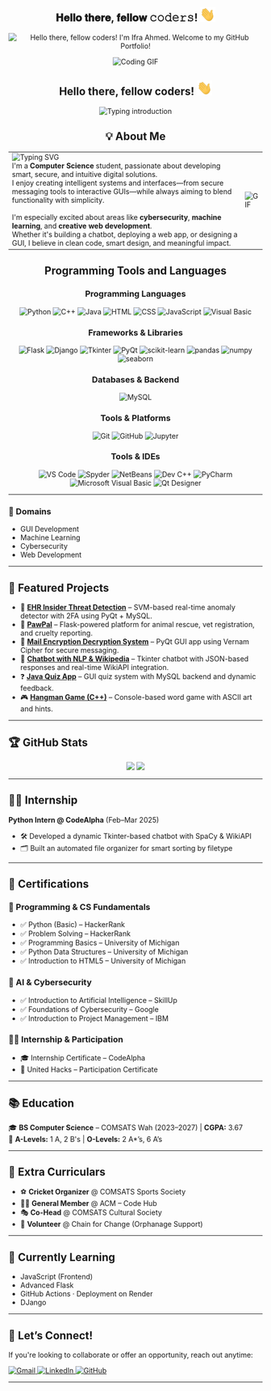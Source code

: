<h2 align="center"> 𝐇𝐞𝐥𝐥𝐨 𝐭𝐡𝐞𝐫𝐞, 𝐟𝐞𝐥𝐥𝐨𝐰 𝚌𝚘𝚍𝚎𝚛𝚜! <img src="https://raw.githubusercontent.com/ABSphreak/ABSphreak/master/gifs/Hi.gif" width="30px"></h2>
<p align="center">
  <img src="https://readme-typing-svg.demolab.com?font=Fira+Code&duration=1500&pause=1000&color=BF5700&center=true&vCenter=true&width=500&lines=Hello+there,+fellow+coders!;I'm+Ifra+Ahmed!;Welcome+to+my+GitHub+Portfolio!" alt="Hello there, fellow coders! I'm Ifra Ahmed. Welcome to my GitHub Portfolio!" />
</p>


<p align="center">
  <img src="https://miro.medium.com/v2/resize:fit:1100/format:webp/1*xnvIXeS5SidMSdc2bq-ANQ.gif"  alt="Coding GIF">
</p>
<h2 align="center">
  Hello there, fellow coders!
  <img src="https://raw.githubusercontent.com/ABSphreak/ABSphreak/master/gifs/Hi.gif" width="30px">
</h2>

<p align="center">
  <img src="https://readme-typing-svg.demolab.com?font=Fira+Code&duration=1500&pause=1000&color=BF5700&center=true&vCenter=true&width=500&lines=I'm+Ifra+Ahmed!;Welcome+to+my+GitHub+Portfolio!" alt="Typing introduction" />
</p>

<h2 align="center">💡 About Me</h2>
<table>
  <tr>  
    <td>
      <img src="https://readme-typing-svg.demolab.com?font=Fira+Code&duration=2500&pause=1000&color=40E0D0&width=500&lines=Computer+Science+Student;Aspiring+Web+Developer;Passionate+about+Cybersecurity;Tech+Enthusiast+with+a+Creative+Mindset" alt="Typing SVG" /><br />
      I'm a <strong>Computer Science</strong> student, passionate about developing smart, secure, and intuitive digital solutions.<br />
      I enjoy creating intelligent systems and interfaces—from secure messaging tools to interactive GUIs—while always aiming to blend functionality with simplicity.<br /><br />
      I'm especially excited about areas like <strong>cybersecurity</strong>, <strong>machine learning</strong>, and <strong>creative web development</strong>.<br />
      Whether it's building a chatbot, deploying a web app, or designing a GUI, I believe in clean code, smart design, and meaningful impact.
    </td>
    <td>
      <img src="https://taeluralexis.com/wp-content/uploads/2023/04/uqohmvsr0ilxd9wfb8bi.gif" width="350"  alt="GIF" />
    </td>
  </tr>
</table>

<h2 align="center">Programming Tools and Languages</h2>

<h3 align="center">Programming Languages</h3>

<p align="center">
  <img src="https://img.shields.io/badge/Python-3776AB?logo=python&logoColor=white&style=flat-square" alt="Python"/>
  <img src="https://img.shields.io/badge/C++-00599C?logo=c%2B%2B&logoColor=white&style=flat-square" alt="C++"/>
  <img src="https://img.shields.io/badge/Java-007396?logo=java&logoColor=white&style=flat-square" alt="Java"/>
  <img src="https://img.shields.io/badge/HTML5-E34F26?logo=html5&logoColor=white&style=flat-square" alt="HTML"/>
  <img src="https://img.shields.io/badge/CSS3-1572B6?logo=css3&logoColor=white&style=flat-square" alt="CSS"/>
  <img src="https://img.shields.io/badge/JavaScript-F7DF1E?logo=javascript&logoColor=black&style=flat-square" alt="JavaScript"/>
  <img src="https://img.shields.io/badge/Visual%20Basic-68217A?logo=visualbasic&logoColor=white&style=flat-square" alt="Visual Basic"/>
</p>

<h3 align="center">Frameworks & Libraries</h3>

<p align="center">
  <img src="https://img.shields.io/badge/Flask-000000?logo=flask&logoColor=white&style=flat-square" alt="Flask"/>
  <img src="https://img.shields.io/badge/Django-092E20?logo=django&logoColor=white&style=flat-square" alt="Django"/>
  <img src="https://img.shields.io/badge/Tkinter-FFCD00?style=flat-square" alt="Tkinter"/>
  <img src="https://img.shields.io/badge/PyQt-41CD52?style=flat-square" alt="PyQt"/>
  <img src="https://img.shields.io/badge/scikit--learn-F7931E?logo=scikit-learn&logoColor=white&style=flat-square" alt="scikit-learn"/>
  <img src="https://img.shields.io/badge/pandas-150458?logo=pandas&logoColor=white&style=flat-square" alt="pandas"/>
  <img src="https://img.shields.io/badge/numpy-013243?logo=numpy&logoColor=white&style=flat-square" alt="numpy"/>
  <img src="https://img.shields.io/badge/seaborn-2E8BC0?style=flat-square" alt="seaborn"/>
</p>


<h3 align="center">Databases & Backend</h3>

<p align="center">
  <img src="https://img.shields.io/badge/MySQL-4479A1?logo=mysql&logoColor=white&style=flat-square" alt="MySQL"/>
</p>

<h3 align="center">Tools & Platforms</h3>

<p align="center">
  <img src="https://img.shields.io/badge/Git-F05032?logo=git&logoColor=white&style=flat-square" alt="Git"/>
  <img src="https://img.shields.io/badge/GitHub-181717?logo=github&logoColor=white&style=flat-square" alt="GitHub"/>
  <img src="https://img.shields.io/badge/Jupyter-F37626?logo=jupyter&logoColor=white&style=flat-square" alt="Jupyter"/>
</p>

<h3 align="center">Tools & IDEs</h3>

<p align="center">
  <img src="https://img.shields.io/badge/VS Code-007ACC?logo=visualstudiocode&logoColor=white&style=flat-square" alt="VS Code"/>
  <img src="https://img.shields.io/badge/Spyder-FF0000?logo=spyder&logoColor=white&style=flat-square" alt="Spyder"/>
  <img src="https://img.shields.io/badge/NetBeans-1B6AC6?logo=apache-netbeans-ide&logoColor=white&style=flat-square" alt="NetBeans"/>
  <img src="https://img.shields.io/badge/Dev C++-blue?style=flat-square" alt="Dev C++"/>
  <img src="https://img.shields.io/badge/PyCharm-000000?logo=pycharm&logoColor=white&style=flat-square" alt="PyCharm"/>
  <img src="https://img.shields.io/badge/Visual Basic-68217A?logo=microsoft&logoColor=white&style=flat-square" alt="Microsoft Visual Basic"/>
  <img src="https://img.shields.io/badge/Qt Designer-41CD52?logo=qt&logoColor=white&style=flat-square" alt="Qt Designer"/>
</p>


---

### 🎯 Domains

- GUI Development  
- Machine Learning  
- Cybersecurity  
- Web Development

---

## 📂 Featured Projects

- 🔐 **[EHR Insider Threat Detection](https://github.com/ifra817/EHR_InsiderThreat_Detection)** – SVM-based real-time anomaly detector with 2FA using PyQt + MySQL.  
- 🐾 **[PawPal](https://github.com/ifra817/PawPal)** – Flask-powered platform for animal rescue, vet registration, and cruelty reporting.  
- 📧 **[Mail Encryption Decryption System](https://github.com/ifra817/Mail_EncDec_System)** – PyQt GUI app using Vernam Cipher for secure messaging.  
- 🤖 **[Chatbot with NLP & Wikipedia](https://github.com/ifra817/Chatbot)** – Tkinter chatbot with JSON-based responses and real-time WikiAPI integration.  
- ❓ **[Java Quiz App](https://github.com/ifra817/QuizApplication)** – GUI quiz system with MySQL backend and dynamic feedback.  
- 🎮 **[Hangman Game (C++)](https://github.com/ifra817/Hangman)** – Console-based word game with ASCII art and hints.  

---

## 🏆 GitHub Stats

<p align="center">
  <img src="https://github-readme-stats.vercel.app/api?username=ifra817&show_icons=true&theme=radical&hide=issues&border_radius=10" height="150" />
  <img src="https://github-readme-streak-stats.herokuapp.com?user=ifra817&theme=radical&date_format=M%20j%5B%2C%20Y%5D&border_radius=10" height="150" />
</p>

---

## 🧑‍💼 Internship

**Python Intern @ CodeAlpha** (Feb–Mar 2025)  
- 🛠️ Developed a dynamic Tkinter-based chatbot with SpaCy & WikiAPI  
- 🗂️ Built an automated file organizer for smart sorting by filetype  

---

## 📜 Certifications

### 🐍 Programming & CS Fundamentals
- ✅ Python (Basic) – HackerRank  
- ✅ Problem Solving – HackerRank  
- ✅ Programming Basics – University of Michigan  
- ✅ Python Data Structures – University of Michigan  
- ✅ Introduction to HTML5 – University of Michigan

### 🤖 AI & Cybersecurity
- ✅ Introduction to Artificial Intelligence – SkillUp  
- ✅ Foundations of Cybersecurity – Google  
- ✅ Introduction to Project Management – IBM  

### 🧑‍💼 Internship & Participation
- 🎓 Internship Certificate – CodeAlpha  
- 🏅 United Hacks – Participation Certificate


---

## 📚 Education

🎓 **BS Computer Science** – COMSATS Wah (2023–2027) | **CGPA:** 3.67  
📘 **A-Levels:** 1 A, 2 B's | **O-Levels:** 2 A*’s, 6 A’s  

---

## 🎯 Extra Curriculars

- ⚽ **Cricket Organizer** @ COMSATS Sports Society
- 👩‍💻 **General Member** @ ACM – Code Hub  
- 🎭 **Co-Head** @ COMSATS Cultural Society  
- 💙 **Volunteer** @ Chain for Change (Orphanage Support)  

---

## 🌱 Currently Learning

- JavaScript (Frontend)  
- Advanced Flask  
- GitHub Actions · Deployment on Render
- DJango

---

## 🙌 Let’s Connect!

If you're looking to collaborate or offer an opportunity, reach out anytime:  

<div align="left">
  <a href="mailto:ifraahmed817@gmail.com">
    <img src="https://img.shields.io/badge/Gmail-D14836?logo=gmail&logoColor=white&style=for-the-badge" alt="Gmail"/>
  </a>
  <a href="https://www.linkedin.com/in/ifra-ahmed-096423319" target="_blank">
    <img src="https://img.shields.io/badge/LinkedIn-0077B5?logo=linkedin&logoColor=white&style=for-the-badge" alt="LinkedIn"/>
  </a>
  <a href="https://github.com/ifra817" target="_blank">
    <img src="https://img.shields.io/badge/GitHub-181717?logo=github&logoColor=white&style=for-the-badge" alt="GitHub"/>
  </a>
</div>


---
